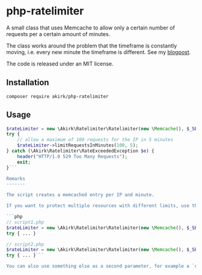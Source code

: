 php-ratelimiter
===============

A small class that uses Memcache to allow only a certain number of requests per a certain amount of minutes.

The class works around the problem that the timeframe is constantly moving, i.e. every new minute the timeframe is different. See my [blogpost](http://alexander.kirk.at/2013/04/19/add-a-rate-limit-to-your-website/).

The code is released under an MIT license.

Installation
-----
    composer require akirk/php-ratelimiter

Usage
-----
```php
$rateLimiter = new \Akirk\Ratelimiter\Ratelimiter(new \Memcache(), $_SERVER["REMOTE_ADDR"]);
try {
	// allow a maximum of 100 requests for the IP in 5 minutes
	$rateLimiter->limitRequestsInMinutes(100, 5);
} catch (\Akirk\Ratelimiter\RateExceededException $e) {
	header("HTTP/1.0 529 Too Many Requests");
	exit;
}```

Remarks
-------

The script creates a memcached entry per IP and minute.

If you want to protect multiple resources with different limits, use the third parameter of the constructor to namespace it:

```php
// script1.php
$rateLimiter = new \Akirk\Ratelimiter\Ratelimiter(new \Memcache(), $_SERVER["REMOTE_ADDR"], "script1");
try { ... }

// script2.php
$rateLimiter = new \Akirk\Ratelimiter\Ratelimiter(new \Memcache(), $_SERVER["REMOTE_ADDR"], "script2");
try { ... }```

You can also use something else as a second parameter, for example a `session_id` to limit the requests per user instead of IP address.
